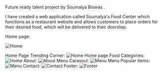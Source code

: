 Future ready talent project by Soumalya Biswas .

I have created a web application called Soumalya's Food Center which functions as a restaurant website and allows customers to place orders for their desired food, which will be delivered to their doorstep.

Home page:

![Home](https://github.com/soumalya20010/Microsoft-FTR-project/blob/7f59d4f9f9b78b30b82a6d6820cb58a5e7eff602/readme/Homepage.png)

Home Page Trending Corner:
![Home](https://github.com/soumalya20010/Microsoft-FTR-project/blob/e02e999a7e78e95a506ab152cbc5c38e583bd8b4/readme/Screenshot%20(63).png)
Home page Food Categories:
![Home](https://github.com/soumalya20010/Microsoft-FTR-project/blob/e02e999a7e78e95a506ab152cbc5c38e583bd8b4/readme/Screenshot%20(64).png)
About:
![About](https://github.com/soumalya20010/Microsoft-FTR-project/blob/e02e999a7e78e95a506ab152cbc5c38e583bd8b4/readme/About.png)
Menu Carasoul:
![Menu](https://github.com/soumalya20010/Microsoft-FTR-project/blob/e02e999a7e78e95a506ab152cbc5c38e583bd8b4/readme/Menu-Carasoul.png)
Menu Popular items:
![Menu](https://github.com/soumalya20010/Microsoft-FTR-project/blob/e02e999a7e78e95a506ab152cbc5c38e583bd8b4/readme/Screenshot%20(65).png)
Contact:
![Contact](https://github.com/soumalya20010/Microsoft-FTR-project/blob/e02e999a7e78e95a506ab152cbc5c38e583bd8b4/readme/Contact.png)
Footer:
![Footer](https://github.com/soumalya20010/Microsoft-FTR-project/blob/e02e999a7e78e95a506ab152cbc5c38e583bd8b4/readme/Footer.png)


